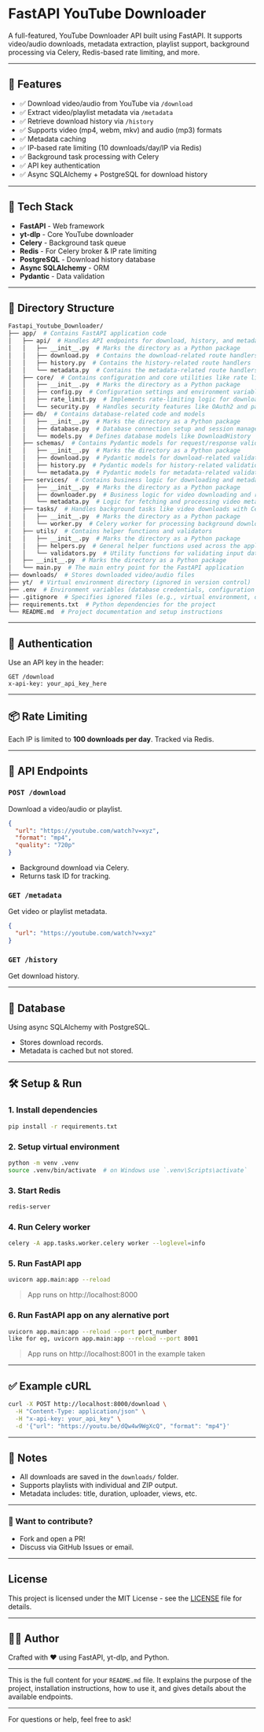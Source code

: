 # FastAPI YouTube Downloader

A full-featured, YouTube Downloader API built using FastAPI. It supports video/audio downloads, metadata extraction, playlist support, background processing via Celery, Redis-based rate limiting, and more.

---

## 🚀 Features

- ✅ Download video/audio from YouTube via `/download`
- ✅ Extract video/playlist metadata via `/metadata`
- ✅ Retrieve download history via `/history`
- ✅ Supports video (mp4, webm, mkv) and audio (mp3) formats
- ✅ Metadata caching
- ✅ IP-based rate limiting (10 downloads/day/IP via Redis)
- ✅ Background task processing with Celery
- ✅ API key authentication
- ✅ Async SQLAlchemy + PostgreSQL for download history

---

## 🧱 Tech Stack

- **FastAPI** - Web framework
- **yt-dlp** - Core YouTube downloader
- **Celery** - Background task queue
- **Redis** - For Celery broker & IP rate limiting
- **PostgreSQL** - Download history database
- **Async SQLAlchemy** - ORM
- **Pydantic** - Data validation

---

## 📂 Directory Structure

```bash
Fastapi_Youtube_Downloader/
├── app/  # Contains FastAPI application code
│   ├── api/  # Handles API endpoints for download, history, and metadata
│   │   ├── __init__.py  # Marks the directory as a Python package
│   │   ├── download.py  # Contains the download-related route handlers
│   │   ├── history.py  # Contains the history-related route handlers
│   │   └── metadata.py  # Contains the metadata-related route handlers
│   ├── core/  # Contains configuration and core utilities like rate limiting and security
│   │   ├── __init__.py  # Marks the directory as a Python package
│   │   ├── config.py  # Configuration settings and environment variable parsing
│   │   ├── rate_limit.py  # Implements rate-limiting logic for download requests
│   │   └── security.py  # Handles security features like OAuth2 and password hashing
│   ├── db/  # Contains database-related code and models
│   │   ├── __init__.py  # Marks the directory as a Python package
│   │   ├── database.py  # Database connection setup and session management
│   │   └── models.py  # Defines database models like DownloadHistory
│   ├── schemas/  # Contains Pydantic models for request/response validation
│   │   ├── __init__.py  # Marks the directory as a Python package
│   │   ├── download.py  # Pydantic models for download-related validation
│   │   ├── history.py  # Pydantic models for history-related validation
│   │   └── metadata.py  # Pydantic models for metadata-related validation
│   ├── services/  # Contains business logic for downloading and metadata processing
│   │   ├── __init__.py  # Marks the directory as a Python package
│   │   ├── downloader.py  # Business logic for video downloading and retries
│   │   └── metadata.py  # Logic for fetching and processing video metadata
│   ├── tasks/  # Handles background tasks like video downloads with Celery
│   │   ├── __init__.py  # Marks the directory as a Python package
│   │   └── worker.py  # Celery worker for processing background download tasks
│   ├── utils/  # Contains helper functions and validators
│   │   ├── __init__.py  # Marks the directory as a Python package
│   │   ├── helpers.py  # General helper functions used across the application
│   │   └── validators.py  # Utility functions for validating input data
│   ├── __init__.py  # Marks the directory as a Python package
│   └── main.py  # The main entry point for the FastAPI application
├── downloads/  # Stores downloaded video/audio files
├── yt/  # Virtual environment directory (ignored in version control)
├── .env  # Environment variables (database credentials, configuration settings)
├── .gitignore  # Specifies ignored files (e.g., virtual environment, downloads)
├── requirements.txt  # Python dependencies for the project
└── README.md  # Project documentation and setup instructions
```

---

## 🔐 Authentication

Use an API key in the header:

```http
GET /download
x-api-key: your_api_key_here
```

---

## 📦 Rate Limiting

Each IP is limited to **100 downloads per day**. Tracked via Redis.

---

## 🧪 API Endpoints

### `POST /download`

Download a video/audio or playlist.

```json
{
  "url": "https://youtube.com/watch?v=xyz",
  "format": "mp4",
  "quality": "720p"
}
```

- Background download via Celery.
- Returns task ID for tracking.

### `GET /metadata`

Get video or playlist metadata.

```json
{
  "url": "https://youtube.com/watch?v=xyz"
}
```

### `GET /history`

Get download history.

---

## 🐘 Database

Using async SQLAlchemy with PostgreSQL.

- Stores download records.
- Metadata is cached but not stored.

---

## 🛠 Setup & Run

### 1. **Install dependencies**

```bash
pip install -r requirements.txt
```

### 2. **Setup virtual environment**
```bash
python -m venv .venv
source .venv/bin/activate  # on Windows use `.venv\Scripts\activate`
```

### 3. **Start Redis**

```bash
redis-server
```

### 4. **Run Celery worker**

```bash
celery -A app.tasks.worker.celery worker --loglevel=info
```

### 5. **Run FastAPI app**

```bash
uvicorn app.main:app --reload
```

> App runs on http://localhost:8000

### 6. **Run FastAPI app on any alernative port**

```bash
uvicorn app.main:app --reload --port port_number
like for eg, uvicorn app.main:app --reload --port 8001
```

> App runs on http://localhost:8001 in the example taken

---

## ✅ Example cURL

```bash
curl -X POST http://localhost:8000/download \
  -H "Content-Type: application/json" \
  -H "x-api-key: your_api_key" \
  -d '{"url": "https://youtu.be/dQw4w9WgXcQ", "format": "mp4"}'
```

---

## 📌 Notes

- All downloads are saved in the `downloads/` folder.
- Supports playlists with individual and ZIP output.
- Metadata includes: title, duration, uploader, views, etc.

---

### 💬 Want to contribute?
- Fork and open a PR!
- Discuss via GitHub Issues or email.

---

## License
This project is licensed under the MIT License - see the [LICENSE](LICENSE) file for details.

---

## 👨‍💻 Author
Crafted with ❤️ using FastAPI, yt-dlp, and Python.

---

This is the full content for your `README.md` file. It explains the purpose of the project, installation instructions, how to use it, and gives details about the available endpoints.

---

For questions or help, feel free to ask!
